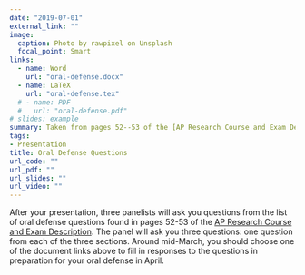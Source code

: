 ```yaml
---
date: "2019-07-01"
external_link: ""
image:
  caption: Photo by rawpixel on Unsplash
  focal_point: Smart
links:
  - name: Word
    url: "oral-defense.docx"
  - name: LaTeX
    url: "oral-defense.tex"
  # - name: PDF
  #   url: "oral-defense.pdf"
# slides: example
summary: Taken from pages 52--53 of the [AP Research Course and Exam Description](https://apcentral.collegeboard.org/pdf/ap-research-course-and-exam-description.pdf?course=ap-research).
tags:
- Presentation
title: Oral Defense Questions
url_code: ""
url_pdf: ""
url_slides: ""
url_video: ""
---
```


After your presentation, three panelists will ask you questions from the list of oral defense questions found in pages 52-53 of the [AP Research Course and Exam Description](https://apcentral.collegeboard.org/pdf/ap-research-course-and-exam-description.pdf?course=ap-research). The panel will ask you three questions: one question from each of the three sections. Around mid-March, you should choose one of the document links above to fill in responses to the questions in preparation for your oral defense in April.
